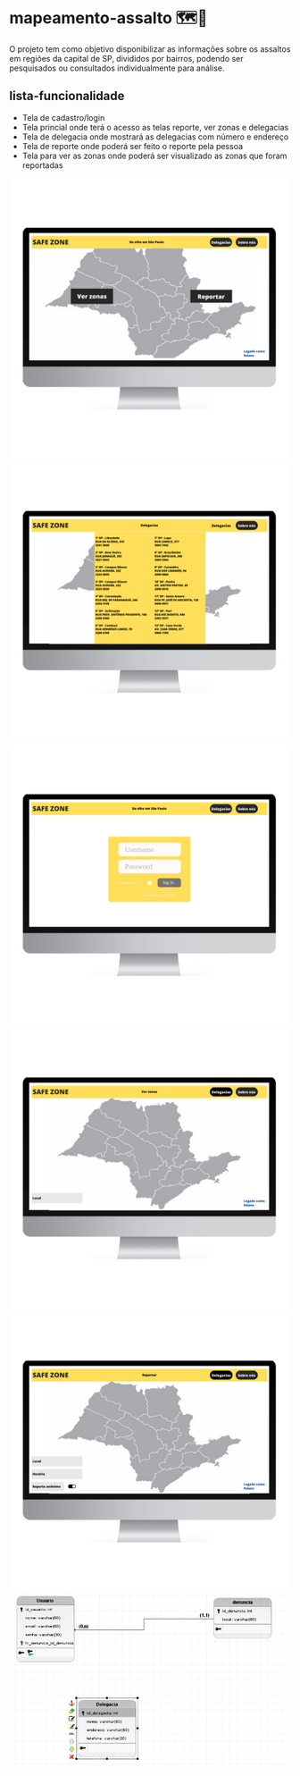 # **mapeamento-assalto :world_map::knife:**

O projeto tem como objetivo disponibilizar as informações sobre os assaltos em regiões da capital de SP, divididos por bairros, podendo ser pesquisados ou consultados individualmente para análise.

## **lista-funcionalidade**

- Tela de cadastro/login
- Tela princial onde terá o acesso as telas reporte, ver zonas e delegacias
- Tela de delegacia onde mostrará as delegacias com número e endereço
- Tela de reporte onde poderá ser feito o reporte pela pessoa
- Tela para ver as zonas onde poderá ser visualizado as zonas que foram reportadas  

![Escopo inicial da Home Page do site](/Imagens/principal.png)
![Escopo inicial da Home Page do site](/Imagens/Delegacias.png)
![Escopo inicial da Home Page do site](/Imagens/login.png)
![Escopo inicial da Home Page do site](/Imagens/zonas.png)
![Escopo inicial da Home Page do site](/Imagens/Reportar.png)
![Escopo da modelagem do banco de dados](/brModelo/zonaSafe.jpg)
